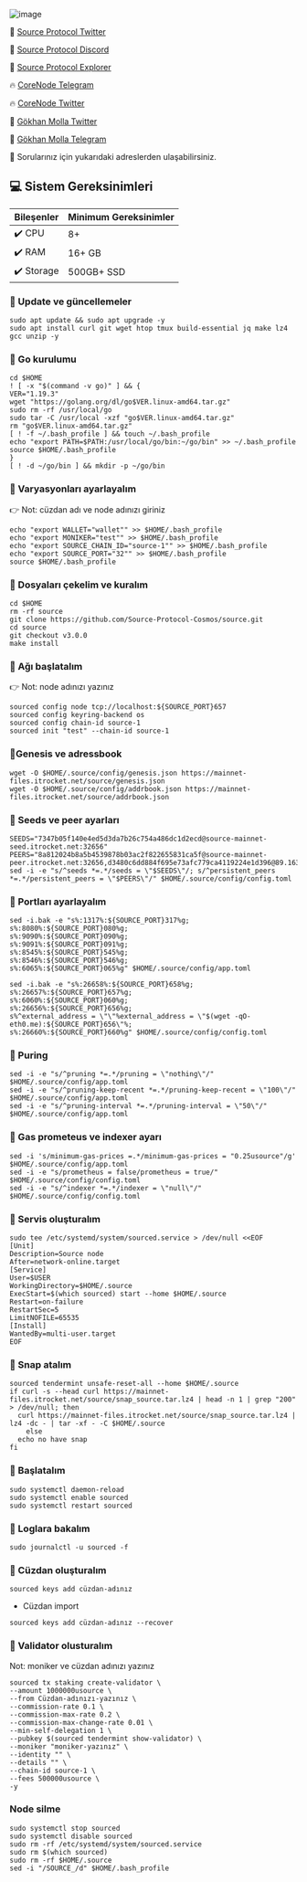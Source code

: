 ![image](https://github.com/molla202/Source-sourcetest-1/assets/91562185/873a99e6-aff2-4da5-a02a-16f9513b6b6c)

🌟 [Source Protocol Twitter](https://twitter.com/SourceProtocol_)

🌟 [Source Protocol Discord](https://discord.gg/MuPN6kJbCK)

🌟 [Source Protocol Explorer](https://testnet.itrocket.net/source/staking)

🔥 [CoreNode Telegram](https://t.me/corenode)

🔥 [CoreNode Twitter](https://twitter.com/corenodehq)

💬 [Gökhan Molla Twitter](https://twitter.com/gokhan_molla)

💬 [Gökhan Molla Telegram](https://t.me/gokhan_molla)

💬 Sorularınız için yukarıdaki adreslerden ulaşabilirsiniz.


 ## 💻 Sistem Gereksinimleri
| Bileşenler | Minimum Gereksinimler | 
| ------------ | ------------ |
| ✔️ CPU |	8+ |
| ✔️ RAM	| 16+ GB |
| ✔️ Storage	| 500GB+ SSD |


### 🚧 Update ve güncellemeler
```
sudo apt update && sudo apt upgrade -y
sudo apt install curl git wget htop tmux build-essential jq make lz4 gcc unzip -y
```

### 🚧 Go kurulumu
```
cd $HOME
! [ -x "$(command -v go)" ] && {
VER="1.19.3"
wget "https://golang.org/dl/go$VER.linux-amd64.tar.gz"
sudo rm -rf /usr/local/go
sudo tar -C /usr/local -xzf "go$VER.linux-amd64.tar.gz"
rm "go$VER.linux-amd64.tar.gz"
[ ! -f ~/.bash_profile ] && touch ~/.bash_profile
echo "export PATH=$PATH:/usr/local/go/bin:~/go/bin" >> ~/.bash_profile
source $HOME/.bash_profile
}
[ ! -d ~/go/bin ] && mkdir -p ~/go/bin
```
### 🚧 Varyasyonları ayarlayalım
👉 Not: cüzdan adı ve node adınızı giriniz
```
echo "export WALLET="wallet"" >> $HOME/.bash_profile
echo "export MONIKER="test"" >> $HOME/.bash_profile
echo "export SOURCE_CHAIN_ID="source-1"" >> $HOME/.bash_profile
echo "export SOURCE_PORT="32"" >> $HOME/.bash_profile
source $HOME/.bash_profile
```
### 🚧 Dosyaları çekelim ve kuralım
```
cd $HOME
rm -rf source
git clone https://github.com/Source-Protocol-Cosmos/source.git
cd source
git checkout v3.0.0
make install
```
### 🚧 Ağı başlatalım
👉 Not: node adınızı yazınız
```
sourced config node tcp://localhost:${SOURCE_PORT}657
sourced config keyring-backend os
sourced config chain-id source-1
sourced init "test" --chain-id source-1
```
### 🚧Genesis ve adressbook
```
wget -O $HOME/.source/config/genesis.json https://mainnet-files.itrocket.net/source/genesis.json
wget -O $HOME/.source/config/addrbook.json https://mainnet-files.itrocket.net/source/addrbook.json
```
### 🚧 Seeds ve peer ayarları
```
SEEDS="7347b05f140e4ed5d3da7b26c754a486dc1d2ecd@source-mainnet-seed.itrocket.net:32656"
PEERS="8a812024b8a5b4539878b03ac2f822655831ca5f@source-mainnet-peer.itrocket.net:32656,d3480c6dd884f695e73afc779ca4119224e1d396@89.163.157.252:30656,8b7fd04ce47825b030daf93a20ed63a5422c6471@65.109.94.250:30656,2bf28f66b5240fc8010181aa840515ed46906b93@65.109.24.82:28656,3a3c70cf92899cf7fedc9ceb135c6c64209b42aa@159.69.155.107:26656,bb2263aa7006d52aff93bb40841f0dd486a99463@86.48.2.235:26656,5ac19cb6766f29813bb5c515f7f17d5b2cd972db@173.249.45.4:26656,29aaebc5b17674c3529ac1a4a4d040824aba64fa@54.202.237.247:26656,a43ca8d53c5bc6727dd2eebe7b1a1350bcecbae6@135.181.198.246:26656,0107ac60e43f3b3d395fea706cb54877a3241d21@35.87.85.162:26656,96d63849a529a15f037a28c276ea6e3ac2449695@34.222.1.252:26656"
sed -i -e "s/^seeds *=.*/seeds = \"$SEEDS\"/; s/^persistent_peers *=.*/persistent_peers = \"$PEERS\"/" $HOME/.source/config/config.toml
```
### 🚧 Portları ayarlayalım
```
sed -i.bak -e "s%:1317%:${SOURCE_PORT}317%g;
s%:8080%:${SOURCE_PORT}080%g;
s%:9090%:${SOURCE_PORT}090%g;
s%:9091%:${SOURCE_PORT}091%g;
s%:8545%:${SOURCE_PORT}545%g;
s%:8546%:${SOURCE_PORT}546%g;
s%:6065%:${SOURCE_PORT}065%g" $HOME/.source/config/app.toml
```
```
sed -i.bak -e "s%:26658%:${SOURCE_PORT}658%g;
s%:26657%:${SOURCE_PORT}657%g;
s%:6060%:${SOURCE_PORT}060%g;
s%:26656%:${SOURCE_PORT}656%g;
s%^external_address = \"\"%external_address = \"$(wget -qO- eth0.me):${SOURCE_PORT}656\"%;
s%:26660%:${SOURCE_PORT}660%g" $HOME/.source/config/config.toml
```
### 🚧 Puring
```
sed -i -e "s/^pruning *=.*/pruning = \"nothing\"/" $HOME/.source/config/app.toml
sed -i -e "s/^pruning-keep-recent *=.*/pruning-keep-recent = \"100\"/" $HOME/.source/config/app.toml
sed -i -e "s/^pruning-interval *=.*/pruning-interval = \"50\"/" $HOME/.source/config/app.toml
```
### 🚧 Gas prometeus ve indexer ayarı
```
sed -i 's/minimum-gas-prices =.*/minimum-gas-prices = "0.25usource"/g' $HOME/.source/config/app.toml
sed -i -e "s/prometheus = false/prometheus = true/" $HOME/.source/config/config.toml
sed -i -e "s/^indexer *=.*/indexer = \"null\"/" $HOME/.source/config/config.toml
```
### 🚧 Servis oluşturalım
```
sudo tee /etc/systemd/system/sourced.service > /dev/null <<EOF
[Unit]
Description=Source node
After=network-online.target
[Service]
User=$USER
WorkingDirectory=$HOME/.source
ExecStart=$(which sourced) start --home $HOME/.source
Restart=on-failure
RestartSec=5
LimitNOFILE=65535
[Install]
WantedBy=multi-user.target
EOF
```
### 🚧 Snap atalım
```
sourced tendermint unsafe-reset-all --home $HOME/.source
if curl -s --head curl https://mainnet-files.itrocket.net/source/snap_source.tar.lz4 | head -n 1 | grep "200" > /dev/null; then
  curl https://mainnet-files.itrocket.net/source/snap_source.tar.lz4 | lz4 -dc - | tar -xf - -C $HOME/.source
    else
  echo no have snap
fi
```
### 🚧 Başlatalım
```
sudo systemctl daemon-reload
sudo systemctl enable sourced
sudo systemctl restart sourced
```
### 🚧 Loglara bakalım
```
sudo journalctl -u sourced -f
```
### 🚧 Cüzdan oluşturalım
```
sourced keys add cüzdan-adınız
```
- Cüzdan import
```
sourced keys add cüzdan-adınız --recover
```
### 🚧 Validator olusturalım
Not: moniker ve cüzdan adınızı yazınız
```
sourced tx staking create-validator \
--amount 1000000usource \
--from Cüzdan-adınızı-yazınız \
--commission-rate 0.1 \
--commission-max-rate 0.2 \
--commission-max-change-rate 0.01 \
--min-self-delegation 1 \
--pubkey $(sourced tendermint show-validator) \
--moniker "moniker-yazınız" \
--identity "" \
--details "" \
--chain-id source-1 \
--fees 500000usource \
-y
```
### Node silme
```
sudo systemctl stop sourced
sudo systemctl disable sourced
sudo rm -rf /etc/systemd/system/sourced.service
sudo rm $(which sourced)
sudo rm -rf $HOME/.source
sed -i "/SOURCE_/d" $HOME/.bash_profile
```



